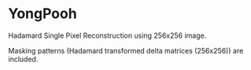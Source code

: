 # YongPooh
Hadamard Single Pixel Reconstruction using 256x256 image.

Masking patterns (Hadamard transformed delta matrices (256x256)) are included.